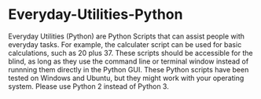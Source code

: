 # Everyday-Utilities-Python
Everyday Utilities (Python) are Python Scripts that can assist people with everyday tasks. For example, the calculater script can be used for basic calculations, such as 20 plus 37. These scripts should be accessible for the blind, as long as they use the command line or terminal window instead of runnning them directly in the Python GUI. These Python scripts have been tested on Windows and Ubuntu, but they might work with your operating system. Please use Python 2 instead of Python 3. 
